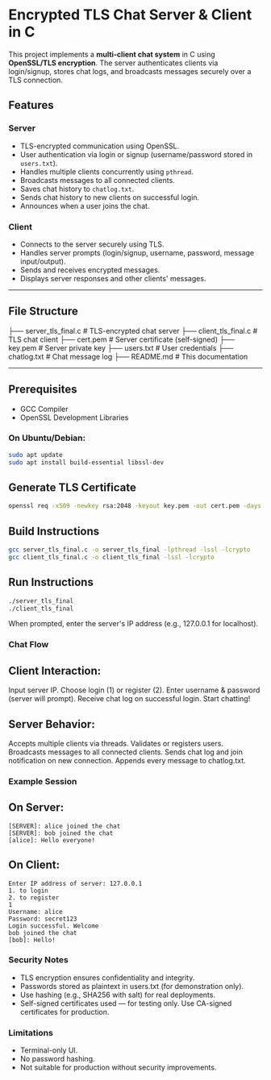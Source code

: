 # Encrypted TLS Chat Server & Client in C

This project implements a **multi-client chat system** in C using **OpenSSL/TLS encryption**. The server authenticates clients via login/signup, stores chat logs, and broadcasts messages securely over a TLS connection.

## Features

### Server
- TLS-encrypted communication using OpenSSL.
- User authentication via login or signup (username/password stored in `users.txt`).
- Handles multiple clients concurrently using `pthread`.
- Broadcasts messages to all connected clients.
- Saves chat history to `chatlog.txt`.
- Sends chat history to new clients on successful login.
- Announces when a user joins the chat.

### Client
- Connects to the server securely using TLS.
- Handles server prompts (login/signup, username, password, message input/output).
- Sends and receives encrypted messages.
- Displays server responses and other clients' messages.

---

## File Structure

├── server_tls_final.c # TLS-encrypted chat server
├── client_tls_final.c # TLS chat client
├── cert.pem # Server certificate (self-signed)
├── key.pem # Server private key
├── users.txt # User credentials
├── chatlog.txt # Chat message log
├── README.md # This documentation


---

## Prerequisites

- GCC Compiler
- OpenSSL Development Libraries

### On Ubuntu/Debian:
```bash
sudo apt update
sudo apt install build-essential libssl-dev
```

## Generate TLS Certificate
```bash
openssl req -x509 -newkey rsa:2048 -keyout key.pem -out cert.pem -days 365 -nodes
```

## Build Instructions
```bash
gcc server_tls_final.c -o server_tls_final -lpthread -lssl -lcrypto
gcc client_tls_final.c -o client_tls_final -lssl -lcrypto
```

## Run Instructions
```bash
./server_tls_final
./client_tls_final
```
When prompted, enter the server's IP address (e.g., 127.0.0.1 for localhost).

### Chat Flow
## Client Interaction:
Input server IP.
Choose login (1) or register (2).
Enter username & password (server will prompt).
Receive chat log on successful login.
Start chatting!

## Server Behavior:
Accepts multiple clients via threads.
Validates or registers users.
Broadcasts messages to all connected clients.
Sends chat log and join notification on new connection.
Appends every message to chatlog.txt.

### Example Session
## On Server:
```
[SERVER]: alice joined the chat
[SERVER]: bob joined the chat
[alice]: Hello everyone!
```

## On Client:
```
Enter IP address of server: 127.0.0.1
1. to login
2. to register
1
Username: alice
Password: secret123
Login successful. Welcome
bob joined the chat
[bob]: Hello!
```

### Security Notes
- TLS encryption ensures confidentiality and integrity.
- Passwords stored as plaintext in users.txt (for demonstration only).
- Use hashing (e.g., SHA256 with salt) for real deployments.
- Self-signed certificates used — for testing only. Use CA-signed certificates for production.

### Limitations
- Terminal-only UI.
- No password hashing.
- Not suitable for production without security improvements.


